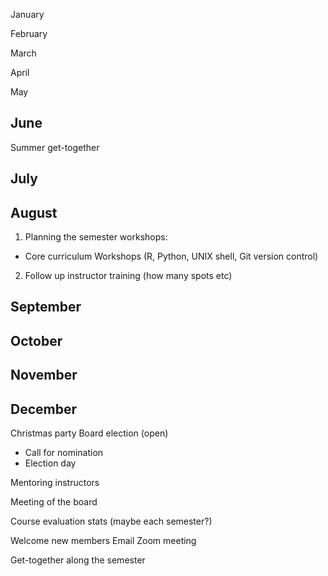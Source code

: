 January 

February 

March 

April 

May

## June 
Summer get-together

## July 

## August
1. Planning the semester workshops:
- Core curriculum Workshops (R, Python, UNIX shell, Git version control)

2. Follow up instructor training (how many spots etc)

## September 

## October 

## November 

## December
Christmas party
Board election (open)
- Call for nomination 
- Election day 




Mentoring instructors 

Meeting of the board

Course evaluation stats (maybe each semester?)

Welcome new members 
Email
Zoom meeting

Get-together along the semester 
